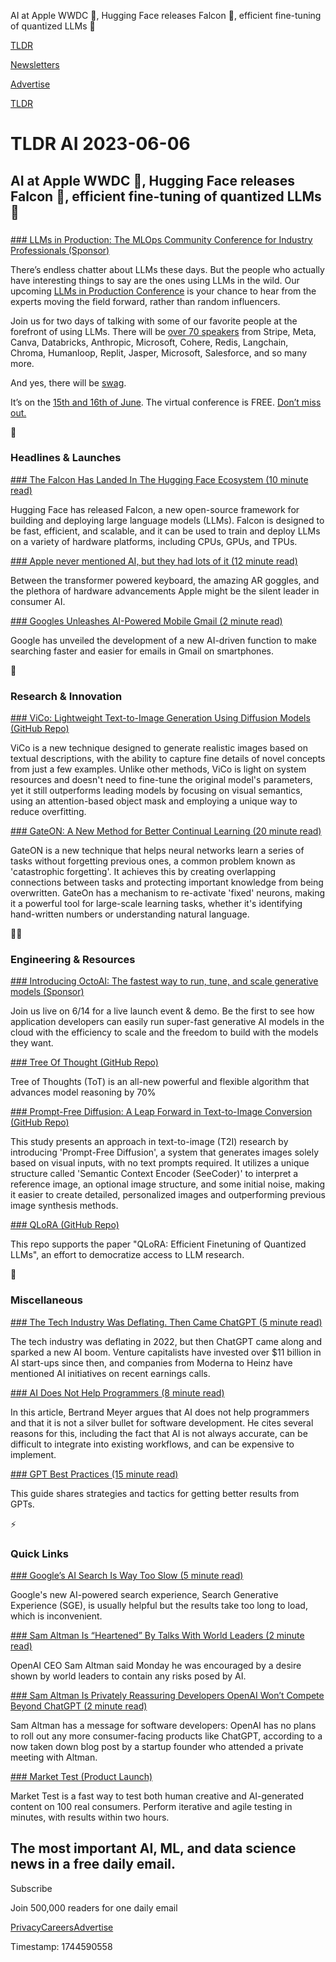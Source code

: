AI at Apple WWDC 🍎, Hugging Face releases Falcon 🦅, efficient fine-tuning of quantized LLMs 🧰

[TLDR](/)

[Newsletters](/newsletters)

[Advertise](https://advertise.tldr.tech/)

[TLDR](/)

# TLDR AI 2023-06-06

## AI at Apple WWDC 🍎, Hugging Face releases Falcon 🦅, efficient fine-tuning of quantized LLMs 🧰

### 

[### LLMs in Production: The MLOps Community Conference for Industry Professionals (Sponsor)](https://home.mlops.community/public/events/llm-in-prod-part-ii-2023-06-20?utm_source=tldr&amp;utm_medium=email&amp;utm_campaign=0606)

There’s endless chatter about LLMs these days. But the people who actually have interesting things to say are the ones using LLMs in the wild. Our upcoming [LLMs in Production Conference](https://home.mlops.community/public/events/llm-in-prod-part-ii-2023-06-20?utm_source=tldr&utm_medium=email&utm_campaign=0606) is your chance to hear from the experts moving the field forward, rather than random influencers.

Join us for two days of talking with some of our favorite people at the forefront of using LLMs. There will be [over 70 speakers](https://home.mlops.community/public/events/llm-in-prod-part-ii-2023-06-20?utm_source=tldr&utm_medium=email&utm_campaign=0606) from Stripe, Meta, Canva, Databricks, Anthropic, Microsoft, Cohere, Redis, Langchain, Chroma, Humanloop, Replit, Jasper, Microsoft, Salesforce, and so many more.

And yes, there will be [swag](https://home.mlops.community/public/events/llm-in-prod-part-ii-2023-06-20?utm_source=tldr&utm_medium=email&utm_campaign=0606).

It’s on the [15th and 16th of June](https://home.mlops.community/public/events/llm-in-prod-part-ii-2023-06-20?utm_source=tldr&utm_medium=email&utm_campaign=0606). The virtual conference is FREE. [Don’t miss out.](https://home.mlops.community/public/events/llm-in-prod-part-ii-2023-06-20?utm_source=tldr&utm_campaign=20230606)

🚀

### Headlines & Launches

[### The Falcon Has Landed In The Hugging Face Ecosystem (10 minute read)](https://huggingface.co/blog/falcon?utm_source=tldrai)

Hugging Face has released Falcon, a new open-source framework for building and deploying large language models (LLMs). Falcon is designed to be fast, efficient, and scalable, and it can be used to train and deploy LLMs on a variety of hardware platforms, including CPUs, GPUs, and TPUs.

[### Apple never mentioned AI, but they had lots of it (12 minute read)](https://arstechnica.com/information-technology/2023/06/at-apples-wwdc-keynote-ai-never-came-up-by-name-but-it-was-there/?utm_source=tldrai)

Between the transformer powered keyboard, the amazing AR goggles, and the plethora of hardware advancements Apple might be the silent leader in consumer AI.

[### Googles Unleashes AI-Powered Mobile Gmail (2 minute read)](https://www.techtimes.com/articles/292268/20230605/google-unleashes-ai-powered-search-advantages-mobile-gmail-users.htm?utm_source=tldrai)

Google has unveiled the development of a new AI-driven function to make searching faster and easier for emails in Gmail on smartphones.

🧠

### Research & Innovation

[### ViCo: Lightweight Text-to-Image Generation Using Diffusion Models (GitHub Repo)](https://github.com/haoosz/vico?utm_source=tldrai)

ViCo is a new technique designed to generate realistic images based on textual descriptions, with the ability to capture fine details of novel concepts from just a few examples. Unlike other methods, ViCo is light on system resources and doesn't need to fine-tune the original model's parameters, yet it still outperforms leading models by focusing on visual semantics, using an attention-based object mask and employing a unique way to reduce overfitting.

[### GateON: A New Method for Better Continual Learning (20 minute read)](https://arxiv.org/abs/2306.01690?utm_source=tldrai)

GateON is a new technique that helps neural networks learn a series of tasks without forgetting previous ones, a common problem known as 'catastrophic forgetting'. It achieves this by creating overlapping connections between tasks and protecting important knowledge from being overwritten. GateOn has a mechanism to re-activate 'fixed' neurons, making it a powerful tool for large-scale learning tasks, whether it's identifying hand-written numbers or understanding natural language.

👨‍💻

### Engineering & Resources

[### Introducing OctoAI: The fastest way to run, tune, and scale generative models (Sponsor)](https://octoml.ai/cp/introducing-self-optimizing-compute/)

Join us live on 6/14 for a live launch event & demo. Be the first to see how application developers can easily run super-fast generative AI models in the cloud with the efficiency to scale and the freedom to build with the models they want.

[### Tree Of Thought (GitHub Repo)](https://github.com/kyegomez/tree-of-thoughts?utm_source=tldrai)

Tree of Thoughts (ToT) is an all-new powerful and flexible algorithm that advances model reasoning by 70%

[### Prompt-Free Diffusion: A Leap Forward in Text-to-Image Conversion (GitHub Repo)](https://github.com/shi-labs/prompt-free-diffusion?utm_source=tldrai)

This study presents an approach in text-to-image (T2I) research by introducing 'Prompt-Free Diffusion', a system that generates images solely based on visual inputs, with no text prompts required. It utilizes a unique structure called 'Semantic Context Encoder (SeeCoder)' to interpret a reference image, an optional image structure, and some initial noise, making it easier to create detailed, personalized images and outperforming previous image synthesis methods.

[### QLoRA (GitHub Repo)](https://github.com/artidoro/qlora?utm_source=tldrai)

This repo supports the paper "QLoRA: Efficient Finetuning of Quantized LLMs", an effort to democratize access to LLM research.

🎁

### Miscellaneous

[### The Tech Industry Was Deflating. Then Came ChatGPT (5 minute read)](https://www.msn.com/en-us/money/companies/the-tech-industry-was-deflating-then-came-chatgpt/ar-AA1c6uF6?utm_source=tldrai)

The tech industry was deflating in 2022, but then ChatGPT came along and sparked a new AI boom. Venture capitalists have invested over $11 billion in AI start-ups since then, and companies from Moderna to Heinz have mentioned AI initiatives on recent earnings calls.

[### AI Does Not Help Programmers (8 minute read)](https://cacm.acm.org/blogs/blog-cacm/273577-ai-does-not-help-programmers/fulltext?utm_source=tldrai)

In this article, Bertrand Meyer argues that AI does not help programmers and that it is not a silver bullet for software development. He cites several reasons for this, including the fact that AI is not always accurate, can be difficult to integrate into existing workflows, and can be expensive to implement.

[### GPT Best Practices (15 minute read)](https://platform.openai.com/docs/guides/gpt-best-practices/strategy-test-changes-systematically?utm_source=tldrai)

This guide shares strategies and tactics for getting better results from GPTs.

⚡️

### Quick Links

[### Google’s AI Search Is Way Too Slow (5 minute read)](https://www.theverge.com/23746083/google-ai-search-generative-experience-slow?utm_source=tldrai)

Google's new AI-powered search experience, Search Generative Experience (SGE), is usually helpful but the results take too long to load, which is inconvenient.

[### Sam Altman Is “Heartened” By Talks With World Leaders (2 minute read)](https://abcnews.go.com/Technology/wireStory/openai-boss-heartened-talks-world-leaders-ai-risks-99836465?utm_source=tldrai)

OpenAI CEO Sam Altman said Monday he was encouraged by a desire shown by world leaders to contain any risks posed by AI.

[### Sam Altman Is Privately Reassuring Developers OpenAI Won’t Compete Beyond ChatGPT (2 minute read)](https://archive.ph/mnp1b?utm_source=tldrai)

Sam Altman has a message for software developers: OpenAI has no plans to roll out any more consumer-facing products like ChatGPT, according to a now taken down blog post by a startup founder who attended a private meeting with Altman.

[### Market Test (Product Launch)](https://www.producthunt.com/posts/market-test?utm_source=tldrai)

Market Test is a fast way to test both human creative and AI-generated content on 100 real consumers. Perform iterative and agile testing in minutes, with results within two hours.

## The most important AI, ML, and data science news in a free daily email.

Subscribe

Join 500,000 readers for one daily email

[Privacy](/privacy)[Careers](https://jobs.ashbyhq.com/tldr.tech)[Advertise](/ai/advertise)

Timestamp: 1744590558